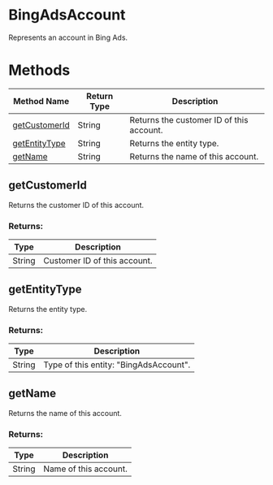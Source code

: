 # BingAdsAccount
Represents an account in Bing Ads.       

# Methods
|Method Name|Return Type|Description|
|-|-|-
[getCustomerId](#getcustomerid)|String|Returns the customer ID of this account.
[getEntityType](#getentitytype)|String|Returns the entity type.
[getName](#getname)|String|Returns the name of this account.

## <a name="getcustomerid"></a>getCustomerId
Returns the customer ID of this account.

### Returns:
|Type|Description|
|-|-
String|Customer ID of this account.

## <a name="getentitytype"></a>getEntityType
Returns the entity type.

### Returns:
|Type|Description|
|-|-
String|Type of this entity: "BingAdsAccount".

## <a name="getname"></a>getName
Returns the name of this account.

### Returns:
|Type|Description|
|-|-
String|Name of this account.

